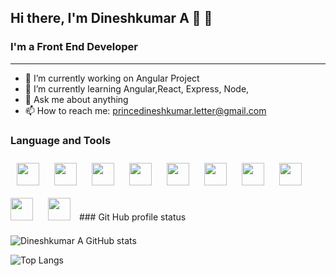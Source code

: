 
## Hi there, I'm Dineshkumar A :tada: 👋

### I'm a Front End Developer
***

- 🔭 I’m currently working on Angular Project
- 🌱 I’m currently learning  Angular,React, Express, Node, 
- 💬 Ask me about anything
- 📫 How to reach me: princedineshkumar.letter@gmail.com

### Language and  Tools

<img src="https://cdn.jsdelivr.net/gh/devicons/devicon@latest/icons/html5/html5-plain-wordmark.svg" width=36px; style="padding:10px;">
<img src="https://cdn.jsdelivr.net/gh/devicons/devicon@latest/icons/css3/css3-original-wordmark.svg" width=36px style="padding:10px;">
<img src="https://cdn.jsdelivr.net/gh/devicons/devicon@latest/icons/javascript/javascript-original.svg" width=36px style="padding:10px;">
<img src="https://cdn.jsdelivr.net/gh/devicons/devicon@latest/icons/typescript/typescript-original.svg" width=36px style="padding:10px;">
<img src="https://cdn.jsdelivr.net/gh/devicons/devicon@latest/icons/angular/angular-original.svg" width=36px style="padding:10px;">

<img src="https://cdn.jsdelivr.net/gh/devicons/devicon@latest/icons/amazonwebservices/amazonwebservices-original-wordmark.svg" width=36px style="padding:10px;"/>
<img src="https://cdn.jsdelivr.net/gh/devicons/devicon@latest/icons/bootstrap/bootstrap-original.svg" width=36px style="padding:10px;">
<img src="https://cdn.jsdelivr.net/gh/devicons/devicon@latest/icons/githubactions/githubactions-original.svg" width=36px style="padding:10px;">
<img src="https://cdn.jsdelivr.net/gh/devicons/devicon@latest/icons/git/git-original-wordmark.svg" width=36px style="padding-right:10px">
<img src="https://cdn.jsdelivr.net/gh/devicons/devicon@latest/icons/vscode/vscode-original.svg" width=36px style="padding:10px;">
### Git Hub profile status
    
![Dineshkumar A GitHub stats](https://github-readme-stats.vercel.app/api?username=princedinesh007&show_icons=true)
          
![Top Langs](https://github-readme-stats.vercel.app/api/top-langs/?username=princedinesh007)

